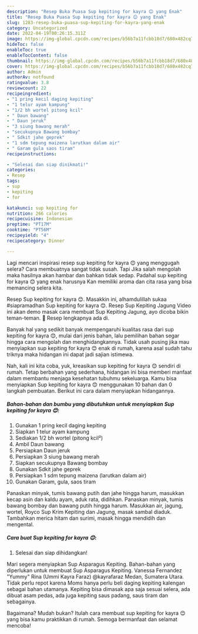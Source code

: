 ```yaml
---
description: "Resep Buka Puasa Sup kepiting for kayra 😊 yang Enak"
title: "Resep Buka Puasa Sup kepiting for kayra 😊 yang Enak"
slug: 1283-resep-buka-puasa-sup-kepiting-for-kayra-yang-enak
category: Uncategorized
date: 2022-04-19T00:26:15.311Z
image: https://img-global.cpcdn.com/recipes/b56b7a11fcbb18d7/680x482cq70/sup-kepiting-for-kayra-foto-resep-utama.jpg
hideToc: false
enableToc: true
enableTocContent: false
thumbnail: https://img-global.cpcdn.com/recipes/b56b7a11fcbb18d7/680x482cq70/sup-kepiting-for-kayra-foto-resep-utama.jpg
cover: https://img-global.cpcdn.com/recipes/b56b7a11fcbb18d7/680x482cq70/sup-kepiting-for-kayra-foto-resep-utama.jpg
author: Admin
authorAv: notfound
ratingvalue: 3.8
reviewcount: 22
recipeingredient:
- "1 pring kecil daging kepiting"
- "1 telur ayam kampung"
- "1/2 bh wortel pitong kcil"
- " Daun bawang"
- " Daun jeruk"
- "3 siung bawang merah"
- "secukupnya Bawang bombay"
- " Sdkit jahe geprek"
- "1 sdm tepung maizena larutkan dalam air"
- " Garam gula saos tiram"
recipeinstructions:

- "Selesai dan siap dinikmati!"
categories:
- Resep
tags:
- sup
- kepiting
- for

katakunci: sup kepiting for 
nutrition: 266 calories
recipecuisine: Indonesian
preptime: "PT17M"
cooktime: "PT56M"
recipeyield: "4"
recipecategory: Dinner

---
```



Lagi mencari inspirasi resep sup kepiting for kayra 😊 yang menggugah selera? Cara membuatnya sangat tidak susah. Tapi Jika salah mengolah maka hasilnya akan hambar dan bahkan tidak sedap. Padahal sup kepiting for kayra 😊 yang enak harusnya Kan memiliki aroma dan cita rasa yang bisa memancing selera kita.


Resep Sup kepiting for kayra 😊. Masakkin ini, alhamdulillah sukaa #siapramadhan Sup kepiting for kayra 😊. Resep Sup Kepiting Jagung Video ini akan demo masak cara membuat Sup Kepiting Jagung, ayo dicoba bikin teman-teman. 🙂 Resep lengkapnya ada di.

Banyak hal yang sedikit banyak mempengaruhi kualitas rasa dari sup kepiting for kayra 😊, mulai dari jenis bahan, lalu pemilihan bahan segar hingga cara mengolah dan menghidangkannya. Tidak usah pusing jika mau menyiapkan sup kepiting for kayra 😊 enak di rumah, karena asal sudah tahu triknya maka hidangan ini dapat jadi sajian istimewa.


Nah, kali ini kita coba, yuk, kreasikan sup kepiting for kayra 😊 sendiri di rumah. Tetap berbahan yang sederhana, hidangan ini bisa memberi manfaat dalam membantu menjaga kesehatan tubuhmu sekeluarga. Kamu bisa menyiapkan Sup kepiting for kayra 😊 menggunakan 10 bahan dan 0 langkah pembuatan. Berikut ini cara dalam menyiapkan hidangannya.

<!--inarticleads1-->

##### Bahan-bahan dan bumbu yang dibutuhkan untuk menyiapkan Sup kepiting for kayra 😊:

1. Gunakan 1 pring kecil daging kepiting
1. Siapkan 1 telur ayam kampung
1. Sediakan 1/2 bh wortel (pitong kcil²)
1. Ambil  Daun bawang
1. Persiapkan  Daun jeruk
1. Persiapkan 3 siung bawang merah
1. Siapkan secukupnya Bawang bombay
1. Gunakan  Sdkit jahe geprek
1. Persiapkan 1 sdm tepung maizena (larutkan dalam air)
1. Gunakan  Garam, gula, saos tiram


Panaskan minyak, tumis bawang putih dan jahe hingga harum, masukkan kecap asin dan kaldu ayam, aduk rata, didihkan. Panaskan minyak, tumis bawang bombay dan bawang putih hingga harum. Masukkan air, jagung, wortel, Royco Sup Krim Kepiting dan Jagung, masak sambal diaduk. Tambahkan merica hitam dan surimi, masak hingga mendidih dan mengental. 

<!--inarticleads2-->

##### Cara buat Sup kepiting for kayra 😊:


1. Selesai dan siap dihidangkan!

Mari segera menyiapkan Sup Asparagus Kepiting. Bahan-bahan yang diperlukan untuk membuat Sup Asparagus Kepiting. Vanessa Fernandez &#34;Yummy&#34; Rina (Ummi Kayra Faraz) @kayrafaraz Medan, Sumatera Utara. Tidak perlu repot karena Moms hanya perlu beli daging kepiting kalengan sebagai bahan utamanya. Kepiting bisa dimasak apa saja sesuai selera, ada dibuat asam pedas, ada juga kepiting saus padang, saus tiram dan sebagainya. 

Bagaimana? Mudah bukan? Itulah cara membuat sup kepiting for kayra 😊 yang bisa kamu praktikkan di rumah. Semoga bermanfaat dan selamat mencoba!
